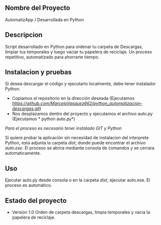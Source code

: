 ## Nombre del Proyecto

AutomatizApp / Desarrollada en Python

## Descripcion

Script desarrollado en Python para ordenar tu carpeta de Descargas, limpiar tus temporales y luego vaciar tu papelera de reciclaje. Un proceso repetitivo, automatizado para ahorrarte tiempo. 

## Instalacion y pruebas

Si desea descargar el código y ejecutarlo localmente, debe tener instalador Python.

- Copiamos el repositorio en la dirección deseada (Ejecutamos *https://github.com/MarceloVasquez662/python_automatizacion-descargas.git*)
- Nos desplazamos dentro del proyecto y ejecutamos el archivo auto.py (Ejecutamos * python auto.py*)

*Para el proceso es necesario tener instalado GIT y Python*

Si quiere probar la aplicación sin necesidad de instalacion del interprete Python, esta adjunta la carpeta *dist*, donde puede encontrar el archivo *auto.exe*. El proceso se abrira mediante consola de comandos y se cerrara automaticamente.


## Uso

Ejecutar auto.py desde consola o en la carpeta *dist*, ejecutar auto.exe.
El proceso es automático.

## Estado del proyecto

- Version 1.0
Orden de carpeta descargas, limpia temporales y vacia la papelera de reciclaje.